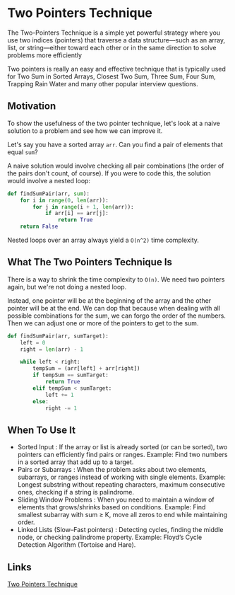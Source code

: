 # Two Pointers Technique

The Two-Pointers Technique is a simple yet powerful strategy where you use two indices (pointers) that traverse a data structure—such as an array, list, or string—either toward each other or in the same direction to solve problems more efficiently

Two pointers is really an easy and effective technique that is typically used for Two Sum in Sorted Arrays, Closest Two Sum, Three Sum, Four Sum, Trapping Rain Water and many other popular interview questions.

## Motivation

To show the usefulness of the two pointer technique, let's look at a naive solution to a problem and see how we can improve it.

Let's say you have a sorted array `arr`. Can you find a pair of elements that equal `sum`?

A naive solution would involve checking all pair combinations (the order of the pairs don't count, of course). If you were to code this, the solution would involve a nested loop:

```python
def findSumPair(arr, sum):
    for i in range(0, len(arr)):
        for j in range(i + 1, len(arr)):
            if arr[i] == arr[j]:
                return True
    return False
```

Nested loops over an array always yield a `O(n^2)` time complexity.

## What The Two Pointers Technique Is

There is a way to shrink the time complexity to `O(n)`. We need two pointers again, but we're not doing a nested loop.

Instead, one pointer will be at the beginning of the array and the other pointer will be at the end. We can dop that because when dealing with all possible combinations for the sum, we can forgo the order of the numbers. Then we can adjust one or more of the pointers to get to the sum.

```python
def findSumPair(arr, sumTarget):
    left = 0
    right = len(arr) - 1

    while left < right:
        tempSum = (arr[left] + arr[right])
        if tempSum == sumTarget:
            return True
        elif tempSum < sumTarget:
            left += 1
        else:
            right -= 1
```

## When To Use It

- Sorted Input : If the array or list is already sorted (or can be sorted), two pointers can efficiently find pairs or ranges. Example: Find two numbers in a sorted array that add up to a target.
- Pairs or Subarrays : When the problem asks about two elements, subarrays, or ranges instead of working with single elements. Example: Longest substring without repeating characters, maximum consecutive ones, checking if a string is palindrome.
- Sliding Window Problems : When you need to maintain a window of elements that grows/shrinks based on conditions. Example: Find smallest subarray with sum ≥ K, move all zeros to end while maintaining order.
- Linked Lists (Slow–Fast pointers) : Detecting cycles, finding the middle node, or checking palindrome property. Example: Floyd’s Cycle Detection Algorithm (Tortoise and Hare).

## Links

[Two Pointers Technique](https://www.geeksforgeeks.org/dsa/two-pointers-technique/)
